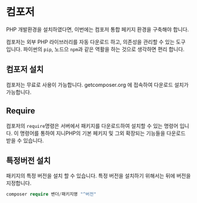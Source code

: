 # 컴포저
PHP 개발환경을 설치하였다면, 이번에는 컴포저 통합 페키지 환경을 구축해야 합니다.

컴포저는 외부 PHP 라이브러리를 자동 다운로드 하고, 의존성을 관리할 수 있는 도구 입니다.
파이썬의 `pip`, 노드으 `npm`과 같은 역활을 하는 것으로 생각하면 편리 합니다.

## 컴포저 설치
컴포저는 무료로 사용이 가능합니다. getcomposer.org 에 접속하여 다운로드 설치가 가능합니다.



## Require
컴포저의 `require`명령은 서버에서 패키지를 다운로드하여 설치할 수 있는 명령어 입니다. 이 명령어를 통하여 지니PHP의 기본 페키지 및 그외 확장되는 기능들을 다운로드 받을 수 있습니다.


## 특정버전 설치
패키지의 특정 버전을 설치 할 수 있습니다. 특정 버전을 설치하기 위해서는 뒤에 버전을 지정합니다.

```php
composer require 밴더/패키지명 "^버전"
```
